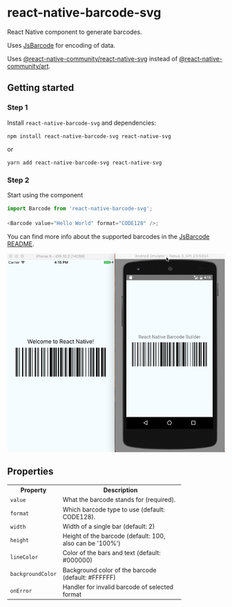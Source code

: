 # react-native-barcode-svg

React Native component to generate barcodes.

Uses [JsBarcode](https://github.com/lindell/JsBarcode) for encoding of data.

Uses [@react-native-community/react-native-svg](https://github.com/react-native-community/react-native-svg) instead of [@react-native-community/art](https://github.com/react-native-community/art).

## Getting started

### Step 1

Install `react-native-barcode-svg` and dependencies:

    npm install react-native-barcode-svg react-native-svg

or

    yarn add react-native-barcode-svg react-native-svg

### Step 2

Start using the component

```javascript
import Barcode from 'react-native-barcode-svg';

<Barcode value="Hello World" format="CODE128" />;
```

You can find more info about the supported barcodes in the [JsBarcode README](https://github.com/lindell/JsBarcode#supported-barcodes).

![](./images/example.png)

## Properties

<table style="width:80%">
  <tr>
    <th>Property</th>
    <th>Description</th>
  </tr>
  <tr>
    <td><code>value</code></td>
    <td>What the barcode stands for (required).</td>
  </tr>
  <tr>
    <td><code>format</code></td>
    <td>Which barcode type to use (default: CODE128).</td>
  </tr>
  <tr>
    <td><code>width</code></td>
    <td>Width of a single bar (default: 2)</td>
  </tr>
  <tr>
    <td><code>height</code></td>
    <td>Height of the barcode (default: 100, also can be '100%')</td>
  </tr>
  <tr>
    <td><code>lineColor</code></td>
    <td>Color of the bars and text (default: #000000)</td>
  </tr>
  <tr>
    <td><code>backgroundColor</code></td>
    <td>Background color of the barcode (default: #FFFFFF)</td>
  </tr>
  <tr>
    <td><code>onError</code></td>
    <td>Handler for invalid barcode of selected format</td>
  </tr>
</table>

